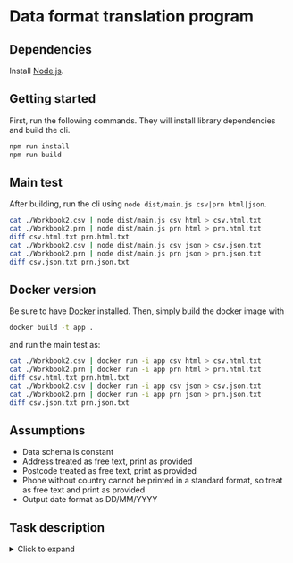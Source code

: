 # Data format translation program

## Dependencies
Install [Node.js](https://nodejs.org/en/download/).

## Getting started
First, run the following commands. They will install library dependencies and build the cli.

```bash
npm run install
npm run build
```

## Main test
After building, run the cli using `node dist/main.js csv|prn html|json`.

```bash
cat ./Workbook2.csv | node dist/main.js csv html > csv.html.txt
cat ./Workbook2.prn | node dist/main.js prn html > prn.html.txt
diff csv.html.txt prn.html.txt
cat ./Workbook2.csv | node dist/main.js csv json > csv.json.txt
cat ./Workbook2.prn | node dist/main.js prn json > prn.json.txt
diff csv.json.txt prn.json.txt
```

## Docker version
Be sure to have [Docker](https://docs.docker.com/desktop/) installed. Then, simply build the docker image with

```bash
docker build -t app .
```

and run the main test as:
```bash
cat ./Workbook2.csv | docker run -i app csv html > csv.html.txt
cat ./Workbook2.prn | docker run -i app prn html > prn.html.txt
diff csv.html.txt prn.html.txt
cat ./Workbook2.csv | docker run -i app csv json > csv.json.txt
cat ./Workbook2.prn | docker run -i app prn json > prn.json.txt
diff csv.json.txt prn.json.txt
```

## Assumptions

- Data schema is constant
- Address treated as free text, print as provided
- Postcode treated as free text, print as provided
- Phone without country cannot be printed in a standard format, so treat as free text and print as provided
- Output date format as DD/MM/YYYY

## Task description
<details>
<summary>Click to expand</summary>
## The task
Given are two files - both contain the same content - one is a CSV file the other is a PRN file, 
we want you write a command line utility which will read these CSV files and PRN files from stdin and, 
based on a command line option, print either JSON or HTML to stdout, so that it would work as part of a 
command pipeline.

Input with differing formats (e.g. dates, currency) should produce identical output.
This means that irrespective of whether the input data format was CSV or PRN, the output should
be the same. There will be a check for differences in the evaluation.
 
Non ASCII characters should be handled and rendered correctly. 

No content should be lost in translation and all output should be readable when encoded to UTF-8.

The solution will be tested like this
```bash
cat ./Workbook2.csv | your-solution csv html > csv.html.txt
cat ./Workbook2.prn | your-solution prn html > prn.html.txt
diff csv.html.txt prn.html.txt
cat ./Workbook2.csv | your-solution csv json > csv.json.txt
cat ./Workbook2.prn | your-solution prn json > prn.json.txt
diff csv.json.txt prn.json.txt
``` 

## How to proceed
Solutions in Kotlin are preferred, but if you're not familiar with Kotlin then use your main (work) language - 
Java, Python, Go, Ruby, JS, TS, etc. Any open source libraries which make life easier for you are of course allowed.

## How to deliver
Please include only the source code, any test code, and the build files. - no IDE files or build products. 
Please include a README.md with instructions on how to build and run the solution.

Please return the solution as a git repository. Make regular commits and pushes, so that we can see the evolution of the solution. Tar.gz or zip files are fine for delivery

## Deadline
You have 48 hours to complete the task. We reckon a couple of evenings should be enough.
</details>